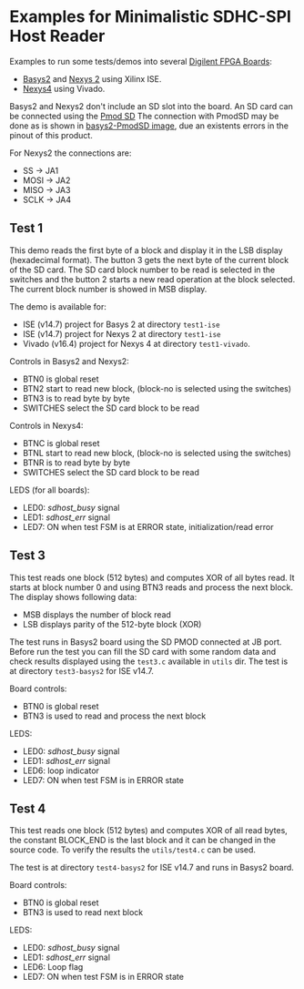# Examples for Minimalistic SDHC-SPI Host Reader

Examples to run some tests/demos into several [Digilent FPGA Boards](https://www.digilentinc.com):

* [Basys2](https://reference.digilentinc.com/reference/programmable-logic/basys-2/start) and [Nexys 2](https://reference.digilentinc.com/reference/programmable-logic/nexys-2/start) using Xilinx ISE.
* [Nexys4](https://reference.digilentinc.com/reference/programmable-logic/nexys-4/start) using Vivado.

Basys2 and Nexys2 don't include an SD slot into the board. An SD card can be 
connected using the [Pmod SD](https://reference.digilentinc.com/reference/pmod/pmodsd/start)
The connection with PmodSD may be done as is shown in 
[basys2-PmodSD image](./basys2-pmodsd.jpg), due an existents 
errors in the pinout of this product.

For Nexys2 the connections are:

* SS  → JA1
* MOSI → JA2
* MISO → JA3
* SCLK → JA4


## Test 1

This demo reads the first byte of a block and display it in the LSB display
(hexadecimal format). The button 3 gets the next byte of the current block of
the SD card. The SD card block number to be read is selected in the switches 
and the button 2 starts a new read operation at the block selected. The 
current block number is showed in MSB display.

The demo is available for:

* ISE (v14.7) project for Basys 2 at directory `test1-ise`
* ISE (v14.7) project for Nexys 2 at directory `test1-ise`
* Vivado (v16.4) project for Nexys 4 at directory `test1-vivado`. 

Controls in Basys2 and Nexys2:

* BTN0 is global reset
* BTN2 start to read new block, (block-no is selected using the switches)
* BTN3 is to read byte by byte
* SWITCHES select the SD card block to be read

Controls in Nexys4:

* BTNC  is global reset
* BTNL  start to read new block, (block-no is selected using the switches)
* BTNR  is to read byte by byte
* SWITCHES select the SD card block to be read

LEDS (for all boards): 

* LED0: *sdhost_busy* signal
* LED1: *sdhost_err* signal
* LED7: ON when test FSM is at ERROR state, initialization/read error

## Test 3

This test reads one block (512 bytes) and computes XOR of all bytes read. It starts at block number 0 and using BTN3  reads and process the next block. The 
display shows following data:

* MSB displays the number of block read
* LSB displays parity of the 512-byte block (XOR)

The test runs in Basys2 board using the SD PMOD connected
at JB port. Before run the test you can fill the SD card with some random data
and check results displayed using the `test3.c` available in `utils` dir.
The test is at directory `test3-basys2` for ISE v14.7.

Board controls:

* BTN0 is global reset
* BTN3 is used to read and process the next block

LEDS:

* LED0: *sdhost_busy* signal
* LED1: *sdhost_err* signal
* LED6: loop indicator
* LED7: ON when test FSM is in ERROR state

## Test 4

This test reads one block (512 bytes) and computes XOR of all read bytes,
the constant BLOCK_END is the last block and it can be changed in the source 
code. To verify the results the `utils/test4.c` can be used.

The test is at directory `test4-basys2` for ISE v14.7 and runs in Basys2 board.

Board controls:

* BTN0 is global reset
* BTN3 is used to read next block

LEDS: 

* LED0: *sdhost_busy* signal
* LED1: *sdhost_err* signal
* LED6: Loop flag
* LED7: ON when test FSM is in ERROR state

